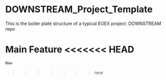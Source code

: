 # DOWNSTREAM_Project_Template
This is the boiler plate structure of a typical EOEX project: DOWNSTREAM repo

Main
  Feature
<<<<<<< HEAD
=======
    New
>>>>>>> new
